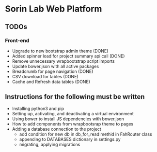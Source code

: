 # Sorin Lab Web Platform

## TODOs
### Front-end
* Upgrade to new bootstrap admin theme (DONE)
* Added spinner load for project summary api call (DONE)
* Remove unnecessary wrapbootstrap script imports
* Update bower.json with all active packages
* Breadcrumb for page navigation (DONE)
* CSV download for tables (DONE)
* Cache and Refresh data tables (DONE)

## Instructions for the following must be written
* Installing python3 and pip
* Setting up, activating, and deactivating a virtual environment
* Using bower to install JS dependencies with bower.json
* How to add components from wrapbootsrap theme to pages
* Adding a database connection to the project
  * add condition for new db in db_for_read methid in FahRouter class
  * appending to DATABASES dictionary in settings.py
  * migrating, applying migrations

